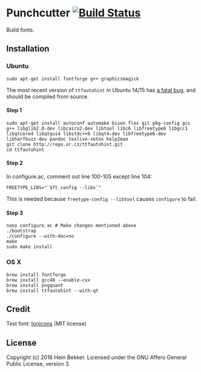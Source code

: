 # Punchcutter [![Build Status](https://secure.travis-ci.org/netbek/punchcutter.png?branch=master)](http://travis-ci.org/netbek/punchcutter)

Build fonts.

## Installation

### Ubuntu

```
sudo apt-get install fontforge g++ graphicsmagick
```

The most recent version of `ttfautohint` in Ubuntu 14/15 has [a fatal bug](https://github.com/sapegin/grunt-webfont/issues/162), and should be compiled from source.

#### Step 1

```
sudo apt-get install autoconf automake bison flex git pkg-config gcc g++ libglib2.0-dev libcairo2-dev libtool libc6 libfreetype6 libgcc1 libqtcore4 libqtgui4 libstdc++6 libqt4-dev libfreetype6-dev libharfbuzz-dev pandoc texlive-xetex help2man
git clone http://repo.or.cz/ttfautohint.git
cd ttfautohint
```

#### Step 2

In configure.ac, comment out line 100-105 except line 104:

```
FREETYPE_LIBS="`$ft_config --libs`"
```

This is needed because `freetype-config --libtool` causes `configure` to fail.

#### Step 3

```
nano configure.ac # Make changes mentioned above
./bootstrap
./configure --with-doc=no
make
sudo make install
```

### OS X

```
brew install fontforge
brew install gcc48 --enable-cxx
brew install pngquant
brew install ttfautohint --with-qt
```

## Credit

Test font: [Ionicons](https://github.com/driftyco/ionicons) (MIT license)

## License

Copyright (c) 2016 Hein Bekker. Licensed under the GNU Affero General Public License, version 3.
